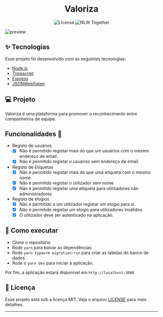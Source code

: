 <h1 align="center">Valoriza</h1>

<p align="center">
  <img alt="License" src="https://img.shields.io/static/v1?label=license&message=MIT&color=8257E5&labelColor=000000">

  <img src="https://img.shields.io/static/v1?label=NLW&message=Together&color=8257E5&labelColor=000000" alt="NLW Together" />
</p>

![preview](https://user-images.githubusercontent.com/83431609/123527877-8bf03080-d6b9-11eb-9fa8-0a51050d957c.png)


## ✨ Tecnologias

Esse projeto foi desenvolvido com as seguintes tecnologias:

- [Node.js](https://nodejs.org/en/)
- [Typescript](https://www.typescriptlang.org/)
- [Express](https://expressjs.com/pt-br/)
- [JSONWebToken](https://github.com/auth0/node-jsonwebtoken#readme)

## 💻 Projeto

Valoriza é uma plataforma para promover o reconhecimento entre companheiros de equipe.

## Funcionalidades 📌

- Registo de usuários 
    - [x] Não é permitido registar mais do que um usuários com o mesmo endereço de email.
    - [x] Não é permitido registar o usuários sem endereço de email.

- Registo de Etiquetas
    - [x] Não é permitido registar mais do que uma etiqueta com o mesmo nome
    - [x] Não é permitido registar o utilizador sem nome
    - [x] Não é permitido registar uma etiqueta para utilizadores não administradores

- Registo de elogios
    - [x] Não é permitido a um utilizador registar um elogio para si.
    - [x] Não é permitido registar um elogio para utilizadores inválidos.
    - [x] O utilizador deve ser autenticado na aplicação.

## 🚀 Como executar

- Clone o repositório
- Rode `yarn` para baixar as dependências
- Rode `yarn typeorm migration:run` para criar as tabelas do banco de dados.
- Rode o `yarn dev` para iniciar a aplicação.

Por fim, a aplicação estará disponível em `http://localhost:3000`

## 📄 Licença

Esse projeto está sob a licença MIT. Veja o arquivo [LICENSE](LICENSE.md) para mais detalhes.

---
